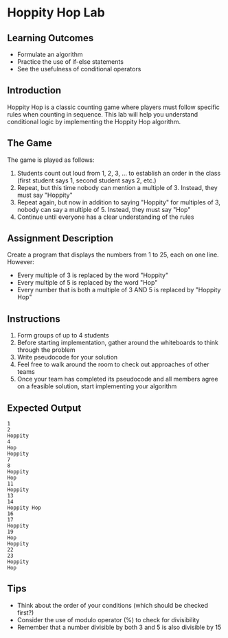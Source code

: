 # Hoppity Hop Lab

## Learning Outcomes
- Formulate an algorithm
- Practice the use of if-else statements
- See the usefulness of conditional operators

## Introduction
Hoppity Hop is a classic counting game where players must follow specific rules when counting in sequence. This lab will help you understand conditional logic by implementing the Hoppity Hop algorithm.

## The Game
The game is played as follows:
1. Students count out loud from 1, 2, 3, ... to establish an order in the class (first student says 1, second student says 2, etc.)
2. Repeat, but this time nobody can mention a multiple of 3. Instead, they must say "Hoppity"
3. Repeat again, but now in addition to saying "Hoppity" for multiples of 3, nobody can say a multiple of 5. Instead, they must say "Hop"
4. Continue until everyone has a clear understanding of the rules

## Assignment Description
Create a program that displays the numbers from 1 to 25, each on one line. However:
- Every multiple of 3 is replaced by the word "Hoppity"
- Every multiple of 5 is replaced by the word "Hop"
- Every number that is both a multiple of 3 AND 5 is replaced by "Hoppity Hop"

## Instructions
1. Form groups of up to 4 students
2. Before starting implementation, gather around the whiteboards to think through the problem
3. Write pseudocode for your solution
4. Feel free to walk around the room to check out approaches of other teams
5. Once your team has completed its pseudocode and all members agree on a feasible solution, start implementing your algorithm

## Expected Output
```
1
2
Hoppity
4
Hop
Hoppity
7
8
Hoppity
Hop
11
Hoppity
13
14
Hoppity Hop
16
17
Hoppity
19
Hop
Hoppity
22
23
Hoppity
Hop
```

## Tips
- Think about the order of your conditions (which should be checked first?)
- Consider the use of modulo operator (%) to check for divisibility
- Remember that a number divisible by both 3 and 5 is also divisible by 15
